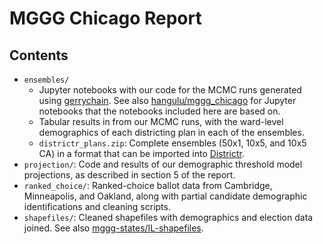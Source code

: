 # MGGG Chicago Report

## Contents

- `ensembles/`
  - Jupyter notebooks with our code for the MCMC runs generated using [gerrychain](https://github.com/mggg/gerrychain). See also [hangulu/mggg_chicago](https://github.com/hangulu/mggg_chicago) for Jupyter notebooks that the notebooks included here are based on.
  - Tabular results in from our MCMC runs, with the ward-level demographics of each districting plan in each of the ensembles.
  - `districtr_plans.zip`: Complete ensembles (50x1, 10x5, and 10x5 CA) in a format that can be imported into [Districtr](https://mggg.org/Districtr/new).
- `projection/`: Code and results of our demographic threshold model projections, as described in section 5 of the report.
- `ranked_choice/`: Ranked-choice ballot data from Cambridge, Minneapolis, and Oakland, along with partial candidate demographic identifications and cleaning scripts.
- `shapefiles/`: Cleaned shapefiles with demographics and election data joined. See also [mggg-states/IL-shapefiles](https://github.com/mggg-states/IL-shapefiles).
